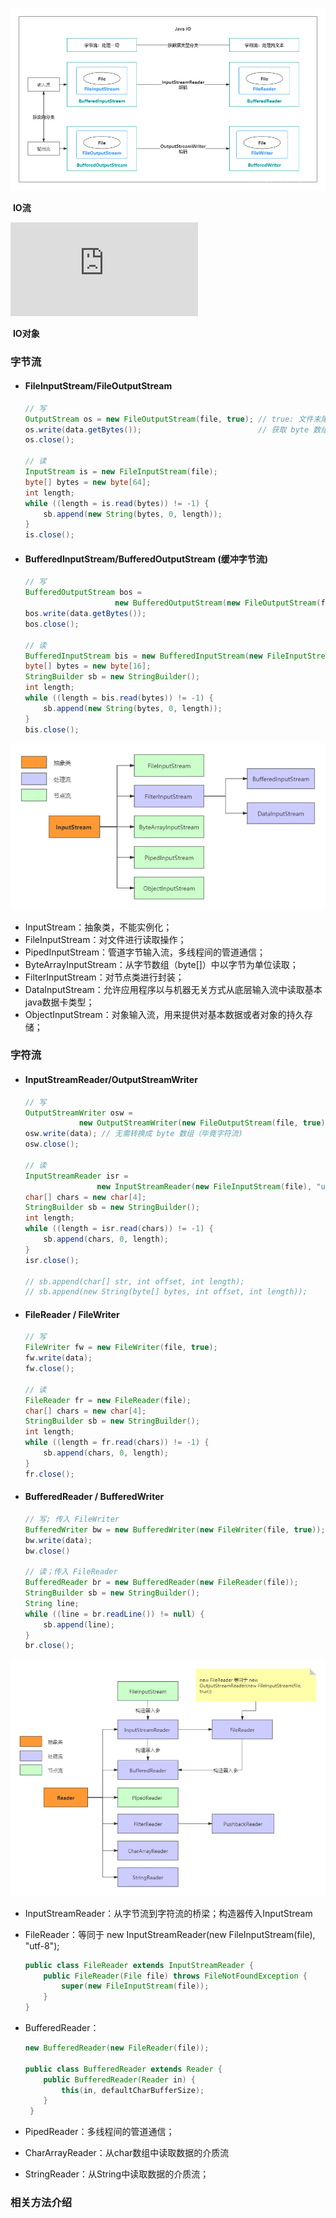 ![io](https://github.com/DefineGF/bookmark/blob/master/IO/io_d.png)

​											**IO流**

![io_d](https://github.com/DefineGF/bookmark/blob/master/IO/IO.md)

​										**IO对象**

### 字节流

- #### FileInputStream/FileOutputStream

    ```java
    // 写
    OutputStream os = new FileOutputStream(file, true); // true: 文件末尾追加
    os.write(data.getBytes());                          // 获取 byte 数组
    os.close();
    
    // 读
    InputStream is = new FileInputStream(file);
    byte[] bytes = new byte[64];
    int length;
    while ((length = is.read(bytes)) != -1) {
    	sb.append(new String(bytes, 0, length));
    }
    is.close();
    ```

- #### BufferedInputStream/BufferedOutputStream (缓冲字节流)

    ```java
    // 写
    BufferedOutputStream bos = 
     					new BufferedOutputStream(new FileOutputStream(file, true));
    bos.write(data.getBytes());
    bos.close();
    
    // 读
    BufferedInputStream bis = new BufferedInputStream(new FileInputStream(file));
    byte[] bytes = new byte[16];
    StringBuilder sb = new StringBuilder();
    int length;
    while ((length = bis.read(bytes)) != -1) {
    	sb.append(new String(bytes, 0, length));
    }
    bis.close();
    ```

 ![inputstream](https://github.com/DefineGF/bookmark/blob/master/IO/InputStream.png)

   - InputStream：抽象类，不能实例化；
   - FileInputStream：对文件进行读取操作；
   - PipedInputStream：管道字节输入流，多线程间的管道通信；
   - ByteArrayInputStream：从字节数组（byte[]）中以字节为单位读取；
   - FilterInputStream：对节点类进行封装；
   - DataInputStream：允许应用程序以与机器无关方式从底层输入流中读取基本java数据卡类型；
   - ObjectInputStream：对象输入流，用来提供对基本数据或者对象的持久存储；



### 字符流

- #### InputStreamReader/OutputStreamWriter

    ```java
    // 写
    OutputStreamWriter osw = 
        		new OutputStreamWriter(new FileOutputStream(file, true));
    osw.write(data); // 无需转换成 byte 数组（毕竟字符流)
    osw.close();
    
    // 读
    InputStreamReader isr = 
        			new InputStreamReader(new FileInputStream(file), "utf-8");
    char[] chars = new char[4];
    StringBuilder sb = new StringBuilder();
    int length;
    while ((length = isr.read(chars)) != -1) {
    	sb.append(chars, 0, length);
    }
    isr.close();
    
    // sb.append(char[] str, int offset, int length);
    // sb.append(new String(byte[] bytes, int offset, int length));
    ```

    

- #### FileReader / FileWriter

    ```java
    // 写
    FileWriter fw = new FileWriter(file, true);
    fw.write(data);
    fw.close();
    
    // 读
    FileReader fr = new FileReader(file);
    char[] chars = new char[4];
    StringBuilder sb = new StringBuilder();
    int length;
    while ((length = fr.read(chars)) != -1) {
    	sb.append(chars, 0, length);
    }
    fr.close();
    ```

- #### BufferedReader / BufferedWriter

    ```java
    // 写; 传入 FileWriter
    BufferedWriter bw = new BufferedWriter(new FileWriter(file, true));
    bw.write(data);
    bw.close()
    
    // 读；传入 FileReader
    BufferedReader br = new BufferedReader(new FileReader(file));
    StringBuilder sb = new StringBuilder();
    String line;
    while ((line = br.readLine()) != null) {
    	sb.append(line);
    }
    br.close();
    ```

 ![reader](https://github.com/DefineGF/bookmark/blob/master/IO/reader.png)

- InputStreamReader：从字节流到字符流的桥梁；构造器传入InputStream

- FileReader：等同于 new InputStreamReader(new FileInputStream(file), "utf-8");

    ```java
    public class FileReader extends InputStreamReader {
        public FileReader(File file) throws FileNotFoundException {
    		super(new FileInputStream(file));
    	}
    }
    ```

- BufferedReader：

    ```java
    new BufferedReader(new FileReader(file));
        
    public class BufferedReader extends Reader {
    	public BufferedReader(Reader in) {
    		this(in, defaultCharBufferSize);
    	}
     }
    ```

- PipedReader：多线程间的管道通信；

- CharArrayReader：从char数组中读取数据的介质流

- StringReader：从String中读取数据的介质流；



### 相关方法介绍

